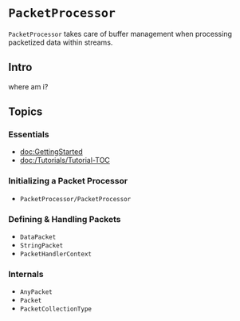 # ``PacketProcessor``

``PacketProcessor`` takes care of buffer management when processing packetized data within streams. 

## Intro

where am i?

## Topics

### Essentials

- <doc:GettingStarted>
- <doc:/Tutorials/Tutorial-TOC>
<!--- <doc:/Tutorials/DataPacket>-->
<!--- ``PacketProcessor``-->

### Initializing a Packet Processor

- ``PacketProcessor/PacketProcessor``

### Defining & Handling Packets
- ``DataPacket``
- ``StringPacket``
- ``PacketHandlerContext``

### Internals

- ``AnyPacket``
- ``Packet``
- ``PacketCollectionType``

